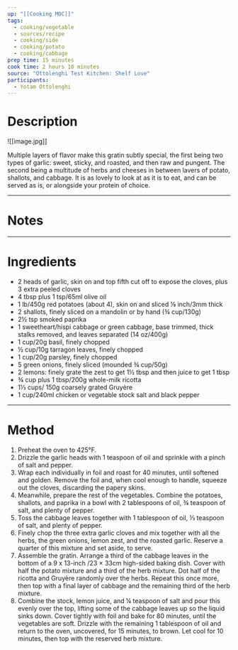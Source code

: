 ```yaml
---
up: "[[Cooking MOC]]"
tags:
  - cooking/vegetable
  - sources/recipe
  - cooking/side
  - cooking/potato
  - cooking/cabbage
prep time: 15 minutes
cook time: 2 hours 10 minutes
source: "Ottolenghi Test Kitchen: Shelf Love"
participants:
  - Yotam Ottolenghi
---
```

# Description
![[image.jpg]]

Multiple layers of flavor make this gratin subtly special, the first being two types of garlic: sweet, sticky, and roasted, and then raw and pungent. The second being a multitude of herbs and cheeses in between lavers of potato, shallots, and cabbage. It is as lovely to look at as it is to eat, and can be served as is, or alongside your protein of choice.
___
# Notes

___
# Ingredients
* 2 heads of garlic, skin on and top fifth cut off to expose the cloves, plus 3 extra peeled cloves
* 4 tbsp plus 1 tsp/65ml olive oil
* 1 lb/450g red potatoes (about 4), skin on and sliced ⅛ inch/3mm thick
* 2 shallots, finely sliced on a mandolin or by hand (¾ cup/130g)
* 2½ tsp smoked paprika
* 1 sweetheart/hispi cabbage or green cabbage, base trimmed, thick stalks removed, and leaves separated (14 oz/400g)
* 1 cup/20g basil, finely chopped
* ½ cup/10g tarragon leaves, finely chopped 
* 1 cup/20g parsley, finely chopped
* 5 green onions, finely sliced (mounded ¾ cup/50g)
* 2 lemons: finely grate the zest to get 1½ tbsp and then juice to get 1 tbsp
* ¾ cup plus 1 tbsp/200g whole-milk ricotta
* 1⅓ cups/ 150g coarsely grated Gruyère
* 1 cup/240ml chicken or vegetable stock salt and black pepper
___
# Method
1. ﻿﻿﻿Preheat the oven to 425°F.
2. ﻿﻿﻿Drizzle the garlic heads with 1 teaspoon of oil and sprinkle with a pinch of salt and pepper.
3. Wrap each individually in foil and roast for 40 minutes, until softened and golden. Remove the foil and, when cool enough to handle, squeeze out the cloves, discarding the papery skins.
4. ﻿﻿﻿Meanwhile, prepare the rest of the vegetables. Combine the potatoes, shallots, and paprika in a bowl with 2 tablespoons of oil, ¾ teaspoon of salt, and plenty of pepper.
5. ﻿﻿﻿Toss the cabbage leaves together with 1 tablespoon of oil, ⅓ teaspoon of salt, and plenty of pepper.
6. ﻿﻿﻿Finely chop the three extra garlic cloves and mix together with all the herbs, the green onions, lemon zest, and the roasted garlic. Reserve a quarter of this mixture and set aside, to serve.
7. ﻿﻿﻿Assemble the gratin. Arrange a third of the cabbage leaves in the bottom of a 9 x 13-inch /23 × 33cm high-sided baking dish. Cover with half the potato mixture and a third of the herb mixture. Dot half of the ricotta and Gruyère randomly over the herbs. Repeat this once more, then top with a final layer of cabbage and the remaining third of the herb mixture.
8. ﻿﻿﻿Combine the stock, lemon juice, and ¼ teaspoon of salt and pour this evenly over the top, lifting some of the cabbage leaves up so the liquid sinks down. Cover tightly with foil and bake for 80 minutes, until the vegetables are soft. Drizzle with the remaining 1 tablespoon of oil and return to the oven, uncovered, for 15 minutes, to brown. Let cool for 10 minutes, then top with the reserved herb mixture.